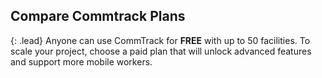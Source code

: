 ## Compare Commtrack Plans

{: .lead}
Anyone can use CommTrack for **FREE** with up to 50 facilities.  To scale your project, choose a paid plan that will unlock advanced features and support more mobile workers.

